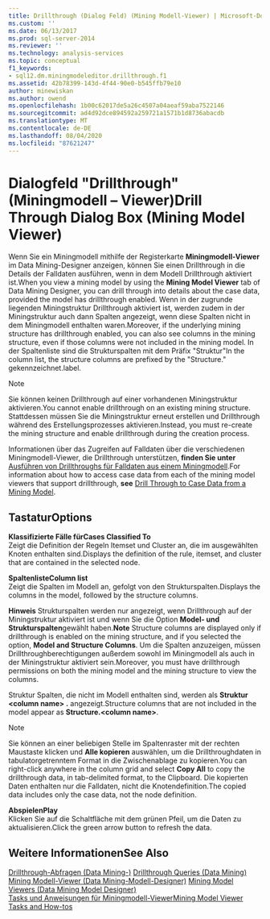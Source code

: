 ```yaml
---
title: Drillthrough (Dialog Feld) (Mining Modell-Viewer) | Microsoft-Dokumentation
ms.custom: ''
ms.date: 06/13/2017
ms.prod: sql-server-2014
ms.reviewer: ''
ms.technology: analysis-services
ms.topic: conceptual
f1_keywords:
- sql12.dm.miningmodeleditor.drillthrough.f1
ms.assetid: 42b78399-143d-4f44-90e0-b545ffb79e10
author: minewiskan
ms.author: owend
ms.openlocfilehash: 1b00c62017de5a26c4507a04aeaf59aba7522146
ms.sourcegitcommit: ad4d92dce894592a259721a1571b1d8736abacdb
ms.translationtype: MT
ms.contentlocale: de-DE
ms.lasthandoff: 08/04/2020
ms.locfileid: "87621247"
---
```

# <a name="drill-through-dialog-box-mining-model-viewer"></a><span data-ttu-id="ec9b8-102">Dialogfeld "Drillthrough" (Miningmodell &ndash; Viewer)</span><span class="sxs-lookup"><span data-stu-id="ec9b8-102">Drill Through Dialog Box (Mining Model Viewer)</span></span>
  <span data-ttu-id="ec9b8-103">Wenn Sie ein Miningmodell mithilfe der Registerkarte **Miningmodell-Viewer** im Data Mining-Designer anzeigen, können Sie einen Drillthrough in die Details der Falldaten ausführen, wenn in dem Modell Drillthrough aktiviert ist.</span><span class="sxs-lookup"><span data-stu-id="ec9b8-103">When you view a mining model by using the **Mining Model Viewer** tab of Data Mining Designer, you can drill through into details about the case data, provided the model has drillthrough enabled.</span></span> <span data-ttu-id="ec9b8-104">Wenn in der zugrunde liegenden Miningstruktur Drillthrough aktiviert ist, werden zudem in der Miningstruktur auch dann Spalten angezeigt, wenn diese Spalten nicht in dem Miningmodell enthalten waren.</span><span class="sxs-lookup"><span data-stu-id="ec9b8-104">Moreover, if the underlying mining structure has drillthrough enabled, you can also see columns in the mining structure, even if those columns were not included in the mining model.</span></span> <span data-ttu-id="ec9b8-105">In der Spaltenliste sind die Strukturspalten mit dem Präfix "Struktur"</span><span class="sxs-lookup"><span data-stu-id="ec9b8-105">In the column list, the structure columns are prefixed by the "Structure."</span></span> <span data-ttu-id="ec9b8-106">gekennzeichnet.</span><span class="sxs-lookup"><span data-stu-id="ec9b8-106">label.</span></span>  
  
> [!NOTE]  
>  <span data-ttu-id="ec9b8-107">Sie können keinen Drillthrough auf einer vorhandenen Miningstruktur aktivieren.</span><span class="sxs-lookup"><span data-stu-id="ec9b8-107">You cannot enable drillthrough on an existing mining structure.</span></span> <span data-ttu-id="ec9b8-108">Stattdessen müssen Sie die Miningstruktur erneut erstellen und Drillthrough während des Erstellungsprozesses aktivieren.</span><span class="sxs-lookup"><span data-stu-id="ec9b8-108">Instead, you must re-create the mining structure and enable drillthrough during the creation process.</span></span>  
  
 <span data-ttu-id="ec9b8-109">Informationen über das Zugreifen auf Falldaten über die verschiedenen Miningmodell-Viewer, die Drillthrough unterstützen, **finden Sie unter** [Ausführen von Drillthroughs für Falldaten aus einem Miningmodell](data-mining/drill-through-to-case-data-from-a-mining-model.md).</span><span class="sxs-lookup"><span data-stu-id="ec9b8-109">For information about how to access case data from each of the mining model viewers that support drillthrough, **see** [Drill Through to Case Data from a Mining Model](data-mining/drill-through-to-case-data-from-a-mining-model.md).</span></span>  
  
## <a name="options"></a><span data-ttu-id="ec9b8-110">Tastatur</span><span class="sxs-lookup"><span data-stu-id="ec9b8-110">Options</span></span>  
 <span data-ttu-id="ec9b8-111">**Klassifizierte Fälle für**</span><span class="sxs-lookup"><span data-stu-id="ec9b8-111">**Cases Classified To**</span></span>  
 <span data-ttu-id="ec9b8-112">Zeigt die Definition der Regeln Itemset und Cluster an, die im ausgewählten Knoten enthalten sind.</span><span class="sxs-lookup"><span data-stu-id="ec9b8-112">Displays the definition of the rule, itemset, and cluster that are contained in the selected node.</span></span>  
  
 <span data-ttu-id="ec9b8-113">**Spaltenliste**</span><span class="sxs-lookup"><span data-stu-id="ec9b8-113">**Column list**</span></span>  
 <span data-ttu-id="ec9b8-114">Zeigt die Spalten im Modell an, gefolgt von den Strukturspalten.</span><span class="sxs-lookup"><span data-stu-id="ec9b8-114">Displays the columns in the model, followed by the structure columns.</span></span>  
  
 <span data-ttu-id="ec9b8-115">**Hinweis** Strukturspalten werden nur angezeigt, wenn Drillthrough auf der Miningstruktur aktiviert ist und wenn Sie die Option **Model- und Strukturspalten**gewählt haben.</span><span class="sxs-lookup"><span data-stu-id="ec9b8-115">**Note** Structure columns are displayed only if drillthrough is enabled on the mining structure, and if you selected the option, **Model and Structure Columns**.</span></span> <span data-ttu-id="ec9b8-116">Um die Spalten anzuzeigen, müssen Drillthroughberechtigungen außerdem sowohl im Miningmodell als auch in der Miningstruktur aktiviert sein.</span><span class="sxs-lookup"><span data-stu-id="ec9b8-116">Moreover, you must have drillthrough permissions on both the mining model and the mining structure to view the columns.</span></span>  
  
 <span data-ttu-id="ec9b8-117">Struktur Spalten, die nicht im Modell enthalten sind, werden als **Struktur \<column name> .** angezeigt.</span><span class="sxs-lookup"><span data-stu-id="ec9b8-117">Structure columns that are not included in the model appear as **Structure.\<column name>**.</span></span>  
  
> [!NOTE]  
>  <span data-ttu-id="ec9b8-118">Sie können an einer beliebigen Stelle im Spaltenraster mit der rechten Maustaste klicken und **Alle kopieren** auswählen, um die Drillthroughdaten in tabulatorgetrenntem Format in die Zwischenablage zu kopieren.</span><span class="sxs-lookup"><span data-stu-id="ec9b8-118">You can right-click anywhere in the column grid and select **Copy All** to copy the drillthrough data, in tab-delimited format, to the Clipboard.</span></span> <span data-ttu-id="ec9b8-119">Die kopierten Daten enthalten nur die Falldaten, nicht die Knotendefinition.</span><span class="sxs-lookup"><span data-stu-id="ec9b8-119">The copied data includes only the case data, not the node definition.</span></span>  
  
 <span data-ttu-id="ec9b8-120">**Abspielen**</span><span class="sxs-lookup"><span data-stu-id="ec9b8-120">**Play**</span></span>  
 <span data-ttu-id="ec9b8-121">Klicken Sie auf die Schaltfläche mit dem grünen Pfeil, um die Daten zu aktualisieren.</span><span class="sxs-lookup"><span data-stu-id="ec9b8-121">Click the green arrow button to refresh the data.</span></span>  
  
## <a name="see-also"></a><span data-ttu-id="ec9b8-122">Weitere Informationen</span><span class="sxs-lookup"><span data-stu-id="ec9b8-122">See Also</span></span>  
 <span data-ttu-id="ec9b8-123">[Drillthrough-Abfragen &#40;Data Mining-&#41;](data-mining/drillthrough-queries-data-mining.md) </span><span class="sxs-lookup"><span data-stu-id="ec9b8-123">[Drillthrough Queries &#40;Data Mining&#41;](data-mining/drillthrough-queries-data-mining.md) </span></span>  
 <span data-ttu-id="ec9b8-124">[Mining Modell-Viewer &#40;Data Mining-Modell-Designer&#41;](mining-model-viewers-data-mining-model-designer.md) </span><span class="sxs-lookup"><span data-stu-id="ec9b8-124">[Mining Model Viewers &#40;Data Mining Model Designer&#41;](mining-model-viewers-data-mining-model-designer.md) </span></span>  
 [<span data-ttu-id="ec9b8-125">Tasks und Anweisungen für Miningmodell-Viewer</span><span class="sxs-lookup"><span data-stu-id="ec9b8-125">Mining Model Viewer Tasks and How-tos</span></span>](data-mining/mining-model-viewer-tasks-and-how-tos.md)  
  
  
